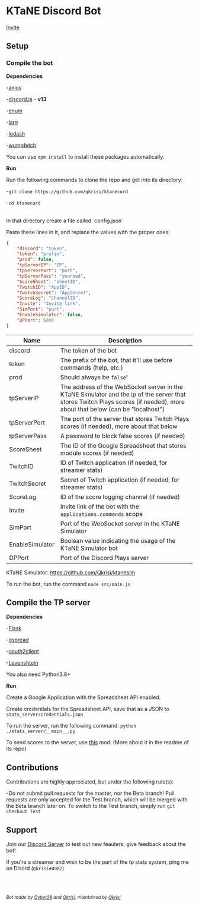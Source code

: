 # KTaNE Discord Bot

[Invite](https://top.gg/bot/546017180865789962)

## Setup

### Compile the bot

**Dependencies**

-[axios](https://www.npmjs.com/package/axios)

-[discord.js](https://www.npmjs.com/package/discord.js) - **v13**

-[enum](https://www.npmjs.com/package/enum)

-[larg](https://www.npmjs.com/package/larg)

-[lodash](https://www.npmjs.com/package/lodash)

-[wumpfetch](https://www.npmjs.com/package/wumpfetch)

You can use `npm install` to install these packages automatically.

**Run**

Run the following commands to clone the repo and get into its directory:

-`git clone https://github.com/qkrisi/ktanecord`

-`cd ktanecord`

<br>
In that directory create a file called `config.json`

Paste these lines in it, and replace the values with the proper ones:

```json
{
    "discord": "token",
    "token": "prefix",
    "prod": false,
    "tpServerIP": "IP",
    "tpServerPort": "port",
    "tpServerPass": "yourpwd",
    "ScoreSheet": "sheetID",
    "TwitchID": "AppID",
    "TwitchSecret": "AppSecret",
    "ScoreLog": "ChannelID",
    "Invite": "Invite link",
    "SimPort": "port",
    "EnableSimulator": false,
    "DPPort": 6000
}
```

| Name | Description |
| - | - |
| discord | The token of the bot |
| token | The prefix of the bot, that it'll use before commands (<prefix>help, etc.)|
| prod | Should always be `false`! |
| tpServerIP | The address of the WebSocket server in the KTaNE Simulator and the ip of the server that stores Twitch Plays scores (if needed), more about that below (can be "localhost") |
| tpServerPort | The port of the server that stores Twitch Plays scores (if needed), more about that below |
| tpServerPass | A password to block false scores (if needed) |
| ScoreSheet | The ID of the Google Spreadsheet that stores module scores (if needed) |
| TwitchID | ID of Twitch application (if needed, for streamer stats) |
| TwitchSecret | Secret of Twitch application (if needed, for streamer stats) |
| ScoreLog | ID of the score logging channel (if needed) |
| Invite | Invite link of the bot with the `applications.commands` scope |
| SimPort | Port of the WebSocket server in the KTaNE Simulator |
| EnableSimulator | Boolean value indicating the usage of the KTaNE Simulator bot |
| DPPort | Port of the Discord Plays server |

KTaNE Simulator: https://github.com/Qkrisi/ktanesim

To run the bot, run the command `node src/main.js`

## Compile the TP server

**Dependencies**

-[Flask](https://pypi.org/project/Flask/)

-[gspread](https://pypi.org/project/gspread)

-[oauth2client](https://pypi.org/project/oauth2client)

-[Levenshtein](https://pypi.org/project/python-levenshtein)

You also need Python3.8+

**Run**

Create a Google Application with the Spreadsheet API enabled.

Create credentials for the Spreadsheet API, save that as a JSON to `stats_server/credentials.json`

To run the server, run the following command: `python ./stats_server/__main__.py`

To send scores to the server, use [this](https://github.com/Qkrisi/tp-score-saver) mod. (More about it in the readme of its repo)

## Contributions

Contributions are highly appreciated, but under the following rule(s):

-Do not submit pull requests for the master, nor the Beta branch! Pull requests are only accepted for the Test branch, which will be merged with the Beta branch later on. To switch to the Test branch, simply run `git checkout Test`

## Support

Join our [Discord Server](https://discord.gg/gJVy2Rt) to test out new feauters, give feedback about the bot!

If you're a streamer and wish to be the part of the tp stats system, ping me on Disord (`Qkrisi#4982`)


<br><br>
<p style="font-size:12;"><i>Bot made by <a href="https://github.com/cyber28">Cyber28</a> and <a href="https://github.com/qkrisi">Qkrisi</a>, maintained by <a href="https://github.com/qkrisi">Qkrisi</a></i></p>

